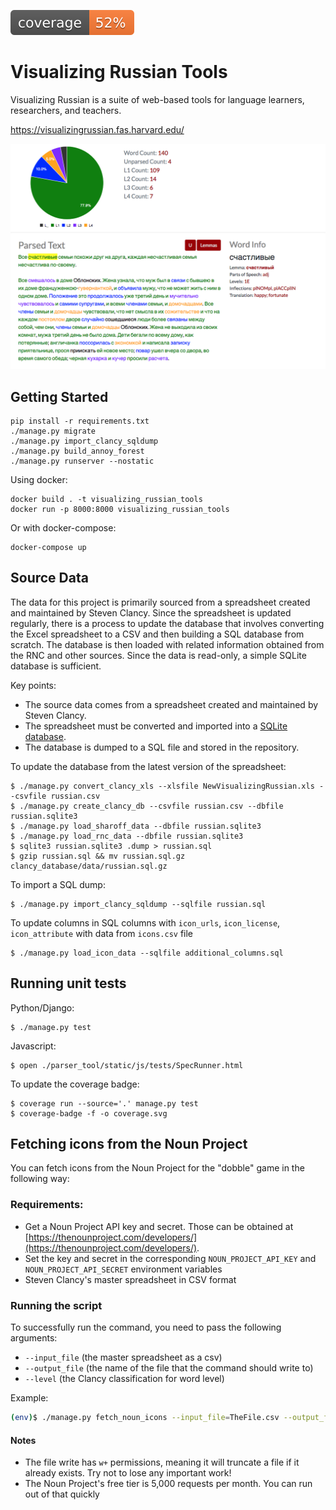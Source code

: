 ![Coverage Status](./coverage.svg)

# Visualizing Russian Tools

Visualizing Russian is a suite of web-based tools for language learners, researchers, and teachers. 

https://visualizingrussian.fas.harvard.edu/

![Visible Vocabulary](docs/img/visiblevocabulary.png)

## Getting Started

```
pip install -r requirements.txt
./manage.py migrate
./manage.py import_clancy_sqldump
./manage.py build_annoy_forest
./manage.py runserver --nostatic
```

Using docker:

```
docker build . -t visualizing_russian_tools
docker run -p 8000:8000 visualizing_russian_tools
```

Or with docker-compose:

```
docker-compose up
```

## Source Data

The data for this project is primarily sourced from a spreadsheet created and maintained by Steven Clancy. Since the spreadsheet is updated regularly, there is a process to update the database that involves converting the Excel spreadsheet to a CSV and then building a SQL database from scratch. The database is then loaded with related information obtained from the RNC and other sources. Since the data is read-only, a simple SQLite database is sufficient.

Key points:
- The source data comes from a spreadsheet created and maintained by Steven Clancy.
- The spreadsheet must be converted and imported into a [SQLite database](https://www.sqlite.org/index.html).
- The database is dumped to a SQL file and stored in the repository.

To update the database from the latest version of the spreadsheet:

```
$ ./manage.py convert_clancy_xls --xlsfile NewVisualizingRussian.xls --csvfile russian.csv
$ ./manage.py create_clancy_db --csvfile russian.csv --dbfile russian.sqlite3
$ ./manage.py load_sharoff_data --dbfile russian.sqlite3
$ ./manage.py load_rnc_data --dbfile russian.sqlite3
$ sqlite3 russian.sqlite3 .dump > russian.sql
$ gzip russian.sql && mv russian.sql.gz clancy_database/data/russian.sql.gz
```

To import a SQL dump:

```
$ ./manage.py import_clancy_sqldump --sqlfile russian.sql
```

To update columns in SQL columns with `icon_urls`, `icon_license`, `icon_attribute` with data from `icons.csv` file
```
$ ./manage.py load_icon_data --sqlfile additional_columns.sql
```
## Running unit tests

Python/Django:

```
$ ./manage.py test
```

Javascript:

```
$ open ./parser_tool/static/js/tests/SpecRunner.html
```

To update the coverage badge:

```
$ coverage run --source='.' manage.py test
$ coverage-badge -f -o coverage.svg
```

## Fetching icons from the Noun Project

You can fetch icons from the Noun Project for the "dobble" game in the following way:

### Requirements:

- Get a Noun Project API key and secret. Those can be obtained at [https://thenounproject.com/developers/](https://thenounproject.com/developers/).
- Set the key and secret in the corresponding `NOUN_PROJECT_API_KEY` and `NOUN_PROJECT_API_SECRET` environment variables
- Steven Clancy's master spreadsheet in CSV format

### Running the script

To successfully run the command, you need to pass the following arguments:

- `--input_file` (the master spreadsheet as a csv)
- `--output_file` (the name of the file that the command should write to)
- `--level` (the Clancy classification for word level)

Example:

```sh
(env)$ ./manage.py fetch_noun_icons --input_file=TheFile.csv --output_file=1E_noun_icons.csv --level=1E 
```

#### Notes

- The file write has `w+` permissions, meaning it will truncate a file if it already exists. Try not to lose any important work!
- The Noun Project's free tier is 5,000 requests per month. You can run out of that quickly